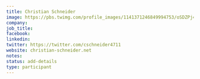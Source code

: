 ```yaml
---
title: Christian Schneider
image: https://pbs.twimg.com/profile_images/1141371246849994753/oSDZPj4d_400x400.jpg
company: 
job_title: 
facebook:
linkedin: 
twitter: https://twitter.com/cschneider4711
website: christian-schneider.net
notes:
status: add-details
type: participant
---
```

